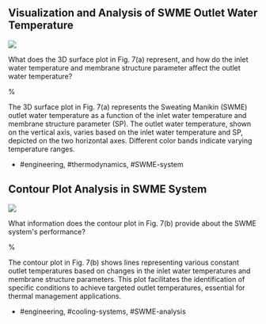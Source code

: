 ## Visualization and Analysis of SWME Outlet Water Temperature

![](https://cdn.mathpix.com/cropped/2024_05_27_ff1f6d8a11ba2679a1bcg-1.jpg?height=1448&width=885&top_left_y=178&top_left_x=128)

What does the 3D surface plot in Fig. 7(a) represent, and how do the inlet water temperature and membrane structure parameter affect the outlet water temperature?

%

The 3D surface plot in Fig. 7(a) represents the Sweating Manikin (SWME) outlet water temperature as a function of the inlet water temperature and membrane structure parameter (SP). The outlet water temperature, shown on the vertical axis, varies based on the inlet water temperature and SP, depicted on the two horizontal axes. Different color bands indicate varying temperature ranges.

- #engineering, #thermodynamics, #SWME-system

## Contour Plot Analysis in SWME System

![](https://cdn.mathpix.com/cropped/2024_05_27_ff1f6d8a11ba2679a1bcg-1.jpg?height=1448&width=885&top_left_y=178&top_left_x=128)

What information does the contour plot in Fig. 7(b) provide about the SWME system's performance?

%

The contour plot in Fig. 7(b) shows lines representing various constant outlet temperatures based on changes in the inlet water temperatures and membrane structure parameters. This plot facilitates the identification of specific conditions to achieve targeted outlet temperatures, essential for thermal management applications.

- #engineering, #cooling-systems, #SWME-analysis